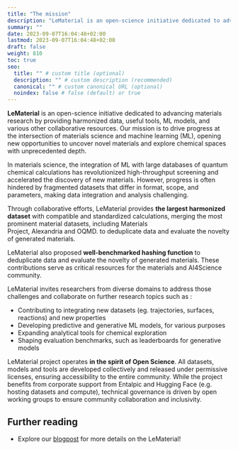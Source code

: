 ```yaml
---
title: "The mission"
description: "LeMaterial is an open-science initiative dedicated to advancing materials research by providing harmonized data, useful tools, ML models, and various other collaborative resources."
summary: ""
date: 2023-09-07T16:04:48+02:00
lastmod: 2023-09-07T16:04:48+02:00
draft: false
weight: 810
toc: true
seo:
  title: "" # custom title (optional)
  description: "" # custom description (recommended)
  canonical: "" # custom canonical URL (optional)
  noindex: false # false (default) or true
---
```


**LeMaterial** is an open-science initiative dedicated to advancing materials research by providing harmonized data, useful tools, ML models, and various other collaborative resources. Our mission is to drive progress at the intersection of materials science and machine learning (ML), opening new opportunities to uncover novel materials and explore chemical spaces with unprecedented depth.

In materials science, the integration of ML with large databases of quantum chemical calculations has revolutionized high-throughput screening and accelerated the discovery of new materials. However, progress is often hindered by fragmented datasets that differ in format, scope, and parameters, making data integration and analysis challenging.

Through collaborative efforts, LeMaterial provides **the largest harmonized dataset** with compatible and standardized calculations, merging the most prominent material datasets, including Materials Project, Alexandria and OQMD. to deduplicate data and evaluate the novelty of generated materials.

LeMaterial also proposed  **well-benchmarked hashing function** to deduplicate data and evaluate the novelty of generated materials. These contributions serve as critical resources for the materials and AI4Science community.

LeMaterial invites researchers from diverse domains to address those challenges and collaborate on further research topics such as :

- Contributing to integrating new datasets (eg. trajectories, surfaces, reactions) and new properties
- Developing predictive and generative ML models, for various purposes
- Expanding analytical tools for chemical exploration
- Shaping evaluation benchmarks, such as leaderboards for generative models

LeMaterial project operates **in the spirit of Open Science**. All datasets, models and tools are developed collectively and released under permissive licenses, ensuring accessibility to the entire community. While the project benefits from corporate support from Entalpic and Hugging Face (e.g. hosting datasets and compute), technical governance is driven by open working groups to ensure community collaboration and inclusivity.

## Further reading

- Explore our [blogpost](https://huggingface.co/blog/lematerial) for more details on the LeMaterial!
